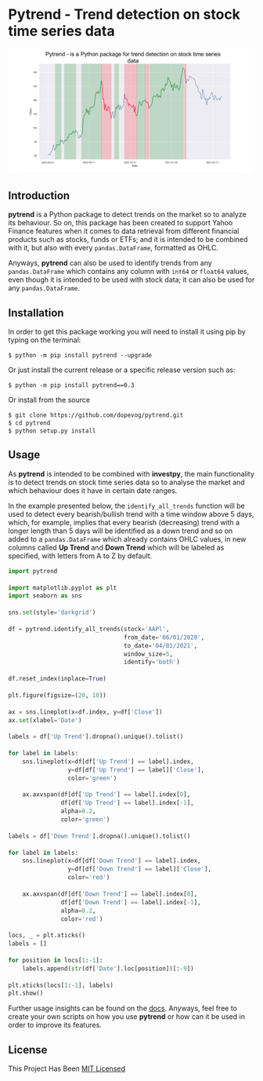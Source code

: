 # Pytrend - Trend detection on stock time series data

<p align="center">
  <img src="images/pytrend.png"/>
</p>

## Introduction

**pytrend** is a Python package to detect trends on the market so to analyze its behaviour. So on, this package
has been created to support Yahoo Finance features when it comes to data retrieval
from different financial products such as stocks, funds or ETFs; and it is intended to be combined with it, 
but also with every `pandas.DataFrame`, formatted as OHLC.

Anyways, **pytrend** can also be used to identify trends from any `pandas.DataFrame` which contains any column with
`int64` or `float64` values, even though it is intended to be used with stock data; it can also be used for any
`pandas.DataFrame`.

## Installation

In order to get this package working you will need to install it using pip by typing on the terminal:

```
$ python -m pip install pytrend --upgrade
```

Or just install the current release or a specific release version such as:

```
$ python -m pip install pytrend==0.3
```

Or install from the source

```
$ git clone https://github.com/dopevog/pytrend.git
$ cd pytrend
$ python setup.py install
```

## Usage

As **pytrend** is intended to be combined with **investpy**, the main functionality is to
detect trends on stock time series data so to analyse the market and which behaviour does it have
in certain date ranges.

In the example presented below, the ``identify_all_trends`` function will be used to detect every bearish/bullish trend
with a time window above 5 days, which, for example, implies that every bearish (decreasing) trend with a longer
length than 5 days will be identified as a down trend and so on added to a ``pandas.DataFrame`` which already contains
OHLC values, in new columns called **Up Trend** and **Down Trend** which will be labeled as specified, with letters 
from A to Z by default.

````python
import pytrend

import matplotlib.pyplot as plt
import seaborn as sns

sns.set(style='darkgrid')

df = pytrend.identify_all_trends(stock='AAPl',
                                 from_date='06/01/2020',
                                 to_date='04/01/2021',
                                 window_size=5,
                                 identify='both')

df.reset_index(inplace=True)

plt.figure(figsize=(20, 10))

ax = sns.lineplot(x=df.index, y=df['Close'])
ax.set(xlabel='Date')

labels = df['Up Trend'].dropna().unique().tolist()

for label in labels:
    sns.lineplot(x=df[df['Up Trend'] == label].index,
                 y=df[df['Up Trend'] == label]['Close'],
                 color='green')

    ax.axvspan(df[df['Up Trend'] == label].index[0],
               df[df['Up Trend'] == label].index[-1],
               alpha=0.2,
               color='green')

labels = df['Down Trend'].dropna().unique().tolist()

for label in labels:
    sns.lineplot(x=df[df['Down Trend'] == label].index,
                 y=df[df['Down Trend'] == label]['Close'],
                 color='red')

    ax.axvspan(df[df['Down Trend'] == label].index[0],
               df[df['Down Trend'] == label].index[-1],
               alpha=0.2,
               color='red')
               
locs, _ = plt.xticks()
labels = []

for position in locs[1:-1]:
    labels.append(str(df['Date'].loc[position])[:-9])

plt.xticks(locs[1:-1], labels)
plt.show()
````

Further usage insights can be found on the [docs](https://pytrend.readthedocs.io/). Anyways, 
feel free to create your own scripts on how you use **pytrend** or how can it be used in order to improve its features.

## License
This Project Has Been [MIT Licensed](LICENSE)


